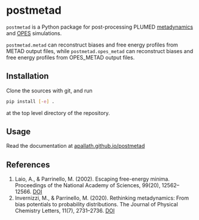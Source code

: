 # postmetad

`postmetad` is a Python package for post-processing PLUMED [metadynamics](https://www.plumed.org/doc-v2.8/user-doc/html/_m_e_t_a_d.html) and [OPES](https://www.plumed.org/doc-v2.8/user-doc/html/_o_p_e_s.html) simulations. 

`postmetad.metad` can reconstruct biases and free energy profiles from METAD output files, while 
`postmetad.opes_metad` can reconstruct biases and free energy profiles from OPES_METAD output files.

## Installation

Clone the sources with git, and run 
```sh
pip install [-e] .
``` 
at the top level directory of the repository.

## Usage

Read the documentation at [apallath.github.io/postmetad](apallath.github.io/postmetad)

## References

1. Laio, A., & Parrinello, M. (2002). Escaping free-energy minima. Proceedings of the National Academy of Sciences, 99(20), 12562–12566. [DOI](https://doi.org/10.1073/pnas.202427399)
2. Invernizzi, M., & Parrinello, M. (2020). Rethinking metadynamics: From bias potentials to probability distributions. The Journal of Physical Chemistry Letters, 11(7), 2731–2736. [DOI](https://doi.org/10.1021/acs.jpclett.0c00497)




